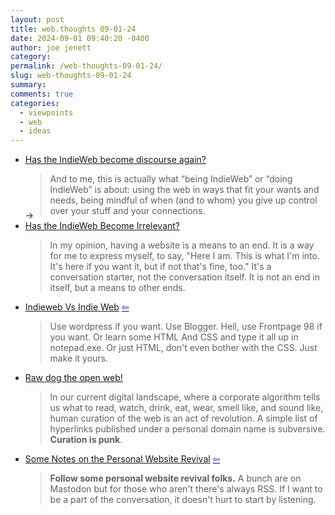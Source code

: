 ```yaml
---
layout: post
title: web.thoughts 09-01-24
date: 2024-09-01 09:40:20 -0400
author: joe jenett
category: 
permalink: /web-thoughts-09-01-24/
slug: web-thoughts-09-01-24
summary: 
comments: true
categories:
  - viewpoints
  - web
  - ideas
---
```

<ul class="links">
	<li><a title="Has the IndieWeb become discourse again? - Marty McGuire" href="https://martymcgui.re/2024/08/29/141602/">Has the IndieWeb become discourse again?</a><blockquote><p>And to me, this is actually what “being IndieWeb” or “doing IndieWeb” is about: using the web in ways that fit your wants and needs, being mindful of when (and to whom) you give up control over your stuff and your connections.</p></blockquote> <span style="position:relative;top:-24px;" title="led to site shown below">&#8594;</span></li>
	<li style="position:relative;top:-24px;"><a title="Has the IndieWeb Become Irrelevant? | starbreaker.org" href="https://starbreaker.org/blog/tech/has-indieweb-become-irrelevant/index.html">Has the IndieWeb Become Irrelevant?</a><blockquote><p>In my opinion, having a website is a means to an end. It is a way for me to express myself, to say, "Here I am. This is what I'm into. It's here if you want it, but if not that's fine, too." It's a conversation starter, not the conversation itself. It is not an end in itself, but a means to other ends. </p></blockquote></li>
	<li style="position:relative;top:-24px;"><a title="Indieweb Vs Indie Web - fyr.io" href="https://fyr.io/post/indieweb_vs_indie_web">Indieweb Vs Indie Web</a> <a title="source" href="https://discourse.32bit.cafe/t/indieweb-vs-indie-web-fyr-io/1287"><span style="color:blue;">&#8678;</span></a><blockquote><p>Use wordpress if you want. Use Blogger. Hell, use Frontpage 98 if you want. Or learn some HTML And CSS and type it all up in notepad.exe. Or just HTML, don't even bother with the CSS. Just make it yours.</p></blockquote></li>
	<li style="position:relative;top:-24px;"><a title="Raw dog the open web!" href="https://www.fromjason.xyz/p/notebook/raw-dog-the-open-web/">Raw dog the open web!</a><blockquote><p>In our current digital landscape, where a corporate algorithm tells us what to read, watch, drink, eat, wear, smell like, and sound like, human curation of the web is an act of revolution. A simple list of hyperlinks published under a personal domain name is subversive. <strong>Curation is punk</strong>.</p></blockquote></li>
	<li style="position:relative;top:-24px;"><a title="Some Notes on the Personal Website Revival - Matt Pierce" href="https://mattpierce.info/smol-web">Some Notes on the Personal Website Revival</a>  <a title="source" href="https://discourse.32bit.cafe/t/some-notes-on-the-personal-website-revival-matt-pierce/1278"><span style="color:blue;">&#8678;</span></a><blockquote><p><strong>Follow some personal website revival folks.</strong> A bunch are on Mastodon but for those who aren't there's always RSS. If I want to be a part of the conversation, it doesn't hurt to start by listening.</p></blockquote></li>
</ul>
<a style="display:none;" href="https://brid.gy/publish/mastodon"><small>(cross-posted to mastodon)</small></a>

